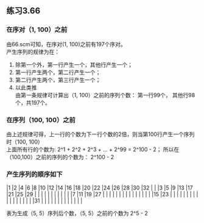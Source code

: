 ## 练习3.66

### 在序对（1, 100）之前
由66.scm可知，在序对(1, 100)之前有197个序对。  
产生序列的规律为在：  
1. 除第一个外，第一行产生一个，其他行产生一个；
2. 第一行产生两个，第二行产生一个；  
3. 第二行产生两个，第三行产生一个；
4. 以此类推  
由第一条规律可计算出（1, 100）之前的序列个数： 第一行99个， 其他行98个，共197个。  

### 在序列（100, 100）之前
由上述规律可得，上一行的个数为下一行个数的2倍，则当第100行产生一个序列时（100, 100）  
上面所有行的个数为: 2^1 + 2^2 + 2^3 + ... + 2^99 = 2^100 - 2；
所以在（100,100）之前的序列的个数为： 2^100 - 2

### 产生序列的顺序如下
|1	|2	|4	|6	|8	|10	|12	|14	|16	|18	|20	|22	|24	|26	|28	|30	|32	|
|	|3	|5	|9	|13	|17	|21	|25	|29	|	|	|	|	|	|	|	|	|
|	|	|7	|11	|19	|27	|	|	|	|	|	|	|	|	|	|	|	|
|	|	|	|15	|23	|	|	|	|	|	|	|	|	|	|	|	|	|
|	|	|	|	|31	|	|	|	|	|	|	|	|	|	|	|	|	|

表为生成（5, 5）序列后个数，（5, 5）之前的个数为 2^5 - 2
